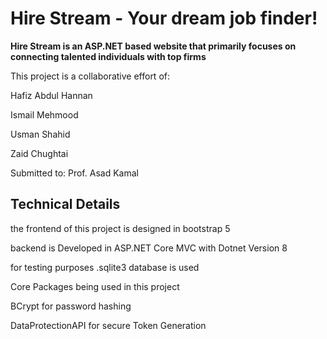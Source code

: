 # Hire Stream - Your dream job finder!

**Hire Stream is an ASP.NET based website that primarily focuses on connecting talented individuals with top firms**

This project is a collaborative effort of:

Hafiz Abdul Hannan

Ismail Mehmood

Usman Shahid

Zaid Chughtai

Submitted to: Prof. Asad Kamal

## Technical Details

the frontend of this project is designed in bootstrap 5

backend is Developed in ASP.NET Core MVC with Dotnet Version 8

for testing purposes .sqlite3 database is used

Core Packages being used in this project

BCrypt for password hashing

DataProtectionAPI for secure Token Generation
